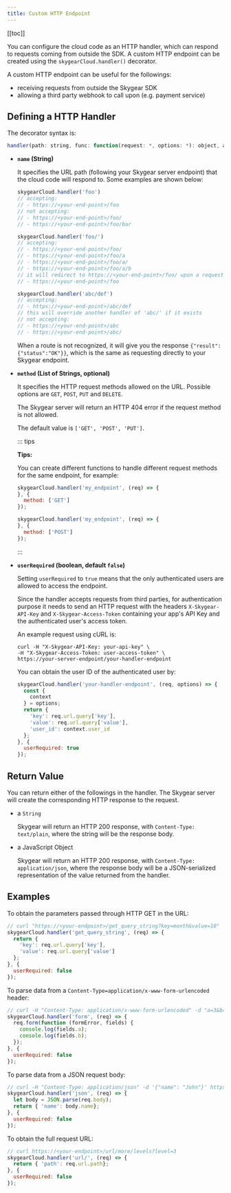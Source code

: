 ```yaml
---
title: Custom HTTP Endpoint
---
```


[[toc]]

You can configure the cloud code as an HTTP handler, which can respond to
requests coming from outside the SDK. A custom HTTP endpoint can be
created using the `skygearCloud.handler()` decorator.

A custom HTTP endpoint can be useful for the followings:

- receiving requests from outside the Skygear SDK
- allowing a third party webhook to call upon (e.g. payment service)

## Defining a HTTP Handler

The decorator syntax is:

```javascript
handler(path: string, func: function(request: *, options: *): object, authRequired: Boolean, userRequired: Boolean)
```

- **`name` (String)**

  It specifies the URL path (following your Skygear server endpoint)
  that the cloud code will respond to. Some examples are shown below:

  ```javascript
  skygearCloud.handler('foo')
  // accepting:
  // - https://<your-end-point>/foo
  // not accepting:
  // - https://<your-end-point>/foo/
  // - https://<your-end-point>/foo/bar

  skygearCloud.handler('foo/')
  // accepting:
  // - https://<your-end-point>/foo/
  // - https://<your-end-point>/foo/a
  // - https://<your-end-point>/foo/a/
  // - https://<your-end-point>/foo/a/b
  // it will redirect to https://<your-end-point>/foo/ upon a request to:
  // - https://<your-end-point>/foo

  skygearCloud.handler('abc/def')
  // accepting:
  // - https://<your-end-point>/abc/def
  // this will override another handler of 'abc/' if it exists
  // not accepting:
  // - https://<your-end-point>/abc
  // - https://<your-end-point>/abc/
  ```

  When a route is not recognized, it will give you the response
  `{"result": {"status":"OK"}}`, which is the same as requesting
  directly to your Skygear endpoint.

- **`method` (List of Strings, optional)**

  It specifies the HTTP request methods allowed on the URL. Possible options are
  `GET`, `POST`, `PUT` and `DELETE`.

  The Skygear server will return an HTTP 404 error if the request method is
  not allowed.

  The default value is `['GET', 'POST', 'PUT']`.

  ::: tips

  **Tips:**

  You can create different functions to handle different request methods
  for the same endpoint, for example:

  ```javascript
  skygearCloud.handler('my_endpoint', (req) => {
  }, {
    method: ['GET']
  });

  skygearCloud.handler('my_endpoint', (req) => {
  }, {
    method: ['POST']
  });
  ```
  :::

- **`userRequired` (boolean, default `false`)**

  Setting `userRequired` to `true` means that the only authenticated users
  are allowed to access the endpoint.

  Since the handler accepts requests from third parties,
  for authentication purpose it needs to send an HTTP request with the
  headers `X-Skygear-API-Key` and `X-Skygear-Access-Token` containing
  your app's API Key and the authenticated user's access token.

  An example request using cURL is:

  ```
  curl -H "X-Skygear-API-Key: your-api-key" \
  -H "X-Skygear-Access-Token: user-access-token" \
  https://your-server-endpoint/your-handler-endpoint
  ```

  You can obtain the user ID of the authenticated user by:

  ```javascript
  skygearCloud.handler('your-handler-endpoint', (req, options) => {
    const {
      context
    } = options;
    return {
      'key': req.url.query['key'],
      'value': req.url.query['value'],
      'user_id': context.user_id
    };
  }, {
    userRequired: true
  });
  ```

## Return Value

You can return either of the followings in the handler.
The Skygear server will create the corresponding HTTP response to the request.

- a `String`

  Skygear will return an HTTP 200 response, with `Content-Type: text/plain`,
  where the string will be the response body.

- a JavaScript Object

  Skygear will return an HTTP 200 response, with
  `Content-Type: application/json`,
  where the response body will be a JSON-serialized representation
  of the value returned from the handler.

## Examples

To obtain the parameters passed through HTTP GET in the URL:

```javascript
// curl "https://<your-endpoint>/get_query_string?key=month&value=10"
skygearCloud.handler('get_query_string', (req) => {
  return {
    'key': req.url.query['key'],
    'value': req.url.query['value']
  };
}, {
  userRequired: false
});
```

To parse data from a `Content-Type=application/x-www-form-urlencoded` header:

```javascript
// curl -H "Content-Type: application/x-www-form-urlencoded" -d "a=3&b=at" https://<your-endpoint>/form
skygearCloud.handler('form', (req) => {
  req.form(function (formError, fields) {
    console.log(fields.a);
    console.log(fields.b);
  });
}, {
  userRequired: false
});
```

To parse data from a JSON request body:

```javascript
// curl -H "Content-Type: application/json" -d '{"name": "John"}' https://<your-endpoint>/json
skygearCloud.handler('json', (req) => {
  let body = JSON.parse(req.body);
  return { 'name': body.name};
}, {
  userRequired: false
});
```

To obtain the full request URL:

```javascript
// curl https://<your-endpoint>/url/more/levels?level=3
skygearCloud.handler('url/', (req) => {
  return { 'path': req.url.path};
}, {
  userRequired: false
});
```

[werkzeug-request-response]: http://werkzeug.pocoo.org/docs/wrappers/
[werkzeug-doc]: http://werkzeug.pocoo.org/docs/
